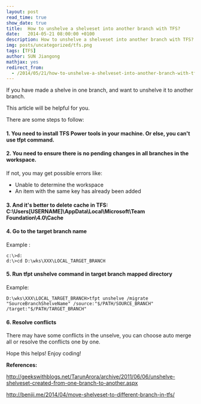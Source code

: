 ```yaml
---
layout: post
read_time: true
show_date: true
title:  How to unshelve a shelveset into another branch with TFS?
date:   2014-05-21 08:00:00 +0100
description: How to unshelve a shelveset into another branch with TFS? Team Foundation Server, DevOps
img: posts/uncategorized/tfs.png
tags: [TFS]
author: SUN Jiangong
mathjax: yes
redirect_from:
  - /2014/05/21/how-to-unshelve-a-shelveset-into-another-branch-with-tfs.html
---
```


If you have made a shelve in one branch, and want to unshelve it to another branch. 

This article will be helpful for you.

There are some steps to follow:

#### 1. You need to install TFS Power tools in your machine. Or else, you can't use tfpt command.

#### 2. You need to ensure there is no pending changes in all branches in the workspace. 

If not, you may get possible errors like:
- Unable to determine the workspace
- An item with the same key has already been added

<!--more-->

#### 3. And it's better to delete cache in TFS: C:\Users[USERNAME]\AppData\Local\Microsoft\Team Foundation\4.0\Cache

#### 4. Go to the target branch name

Example : 

```batch
c:\>d:
d:\>cd D:\wks\XXX\LOCAL_TARGET_BRANCH
```

#### 5. Run tfpt unshelve command in target branch mapped directory

Example:

```batch
D:\wks\XXX\LOCAL_TARGET_BRANCH>tfpt unshelve /migrate "SourceBranchShelveName" /source:"$/PATH/SOURCE_BRANCH" /target:"$/PATH/TARGET_BRANCH" 
```

#### 6. Resolve conflicts

There may have some conflicts in the unselve, you can choose auto merge all or resolve the conflicts one by one.


Hope this helps! Enjoy coding!




**References:**

http://geekswithblogs.net/TarunArora/archive/2011/06/06/unshelve-shelveset-created-from-one-branch-to-another.aspx

http://benjii.me/2014/04/move-shelveset-to-different-branch-in-tfs/





